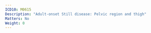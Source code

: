 ```yaml
---
ICD10: M0615
Description: "Adult-onset Still disease: Pelvic region and thigh"
Matters: No
Weight: 0
---
```


